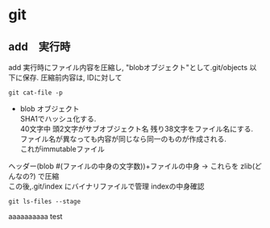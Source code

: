# git
## add　実行時
add 実行時にファイル内容を圧縮し, "blobオブジェクト"として.git/objects 以下に保存.
圧縮前内容は, IDに対して
~~~
git cat-file -p
~~~

- blob オブジェクト  
SHA1でハッシュ化する.  
40文字中 頭2文字がサブオブジェクト名
残り38文字をファイル名にする.  
ファイル名が異なっても内容が同じなら同一のものが作成される.  
これがimmutableファイル

ヘッダー(blob #(ファイルの中身の文字数))+ファイルの中身
-> これらを zlib(どんなの?) で圧縮  
この後,.git/index にバイナリファイルで管理
indexの中身確認　
~~~
git ls-files --stage
~~~
aaaaaaaaaa
test
